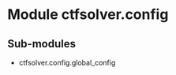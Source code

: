 Module ctfsolver.config
=======================

Sub-modules
-----------
* ctfsolver.config.global_config